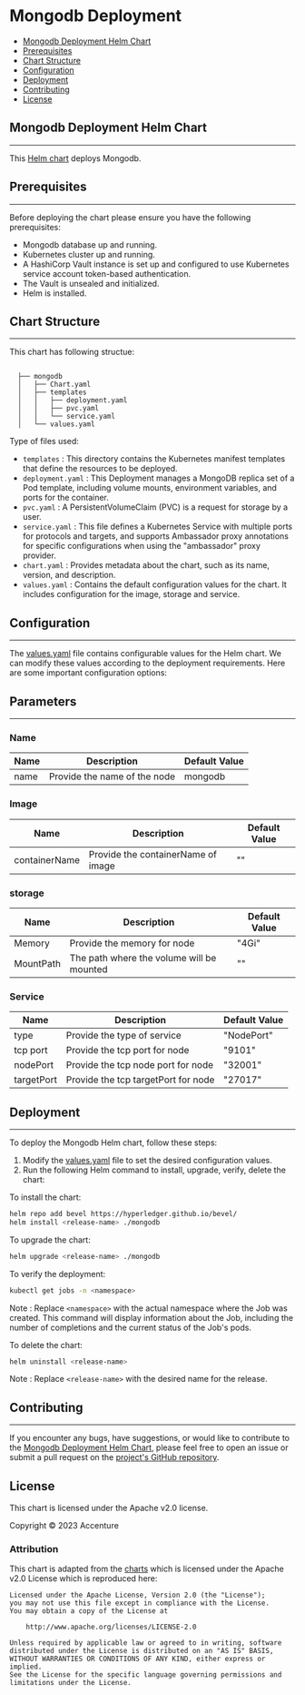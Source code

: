[//]: # (##############################################################################################)
[//]: # (Copyright Accenture. All Rights Reserved.)
[//]: # (SPDX-License-Identifier: Apache-2.0)
[//]: # (##############################################################################################)

<a name = "deploy mongodb"></a>
# Mongodb Deployment

- [Mongodb Deployment Helm Chart](#Mongodb-deployment-helm-chart)
- [Prerequisites](#prerequisites)
- [Chart Structure](#chart-structure)
- [Configuration](#configuration)
- [Deployment](#deployment)
- [Contributing](#contributing)
- [License](#license)

<a name = "Mongodb-deployment-helm-chart"></a>
## Mongodb Deployment Helm Chart
---
This [Helm chart](https://github.com/hyperledger/bevel/tree/develop/platforms/r3-corda/charts/mongodb) deploys Mongodb. 


<a name = "prerequisites"></a>
## Prerequisites
---
Before deploying the chart please ensure you have the following prerequisites:

- Mongodb database up and running.
- Kubernetes cluster up and running.
- A HashiCorp Vault instance is set up and configured to use Kubernetes service account token-based authentication.
- The Vault is unsealed and initialized.
- Helm is installed.

<a name = "chart-structure"></a>
## Chart Structure
---
This chart has following structue:

```
  
  ├── mongodb
  │   ├── Chart.yaml
  │   ├── templates
  │   │   ├── deployment.yaml
  │   │   ├── pvc.yaml
  │   │   └── service.yaml
  │   └── values.yaml
```

Type of files used:

- `templates`       : This directory contains the Kubernetes manifest templates that define the resources to be deployed.
- `deployment.yaml` : This Deployment manages a MongoDB replica set of a Pod template, including volume mounts, environment variables, and ports for the container.
- `pvc.yaml`        : A PersistentVolumeClaim (PVC) is a request for storage by a user.
- `service.yaml`    : This file defines a Kubernetes Service with multiple ports for protocols and targets, and supports Ambassador proxy annotations for specific configurations when using the "ambassador" proxy provider.
- `chart.yaml`      : Provides metadata about the chart, such as its name, version, and description.
- `values.yaml`     : Contains the default configuration values for the chart. It includes configuration for the image, storage and service.

<a name = "configuration"></a>
## Configuration
---
The [values.yaml](https://github.com/hyperledger/bevel/blob/develop/platforms/r3-corda/charts/mongodb/values.yaml) file contains configurable values for the Helm chart. We can modify these values according to the deployment requirements. Here are some important configuration options:

## Parameters
---

### Name

| Name       | Description                                        | Default Value |
| -----------| -------------------------------------------------- | ------------- |
| name       | Provide the name of the node                       | mongodb       |

### Image

| Name                     | Description                                             | Default Value   |
| ------------------------ | ------------------------------------------------------- | --------------- |
| containerName            | Provide the containerName of image                      | ""              |

### storage

| Name                  | Description                               | Default Value   |
| --------------------- | ------------------------------------------| -------------   |
| Memory                | Provide the memory for node               | "4Gi"           |
| MountPath             | The path where the volume will be mounted | ""              |

### Service

| Name                  | Description                               | Default Value   |
| --------------------- | ------------------------------------------| -------------   |
| type                  | Provide the type of service               | "NodePort"      |
| tcp port              | Provide the tcp port for node             | "9101"          |
| nodePort              | Provide the tcp node port for node        | "32001"         |
| targetPort            | Provide the tcp targetPort for node       | "27017"         |


<a name = "deployment"></a>
## Deployment
---

To deploy the Mongodb Helm chart, follow these steps:

1. Modify the [values.yaml](https://github.com/hyperledger/bevel/blob/develop/platforms/r3-corda/charts/mongodb/values.yaml) file to set the desired configuration values.
2. Run the following Helm command to install, upgrade, verify, delete the chart:

To install the chart:
```bash
helm repo add bevel https://hyperledger.github.io/bevel/
helm install <release-name> ./mongodb
```

To upgrade the chart:
```bash
helm upgrade <release-name> ./mongodb
```

To verify the deployment:
```bash
kubectl get jobs -n <namespace>
```
Note : Replace `<namespace>` with the actual namespace where the Job was created. This command will display information about the Job, including the number of completions and the current status of the Job's pods.


To delete the chart: 
```bash
helm uninstall <release-name>
```
Note : Replace `<release-name>` with the desired name for the release.


<a name = "contributing"></a>
## Contributing
---
If you encounter any bugs, have suggestions, or would like to contribute to the [Mongodb Deployment Helm Chart](https://github.com/hyperledger/bevel/tree/develop/platforms/r3-corda/charts/mongodb), please feel free to open an issue or submit a pull request on the [project's GitHub repository](https://github.com/hyperledger/bevel).

<a name = "license"></a>
## License

This chart is licensed under the Apache v2.0 license.

Copyright &copy; 2023 Accenture

### Attribution

This chart is adapted from the [charts](https://hyperledger.github.io/bevel/) which is licensed under the Apache v2.0 License which is reproduced here:

```
Licensed under the Apache License, Version 2.0 (the "License");
you may not use this file except in compliance with the License.
You may obtain a copy of the License at

    http://www.apache.org/licenses/LICENSE-2.0

Unless required by applicable law or agreed to in writing, software
distributed under the License is distributed on an "AS IS" BASIS,
WITHOUT WARRANTIES OR CONDITIONS OF ANY KIND, either express or implied.
See the License for the specific language governing permissions and
limitations under the License.
```
